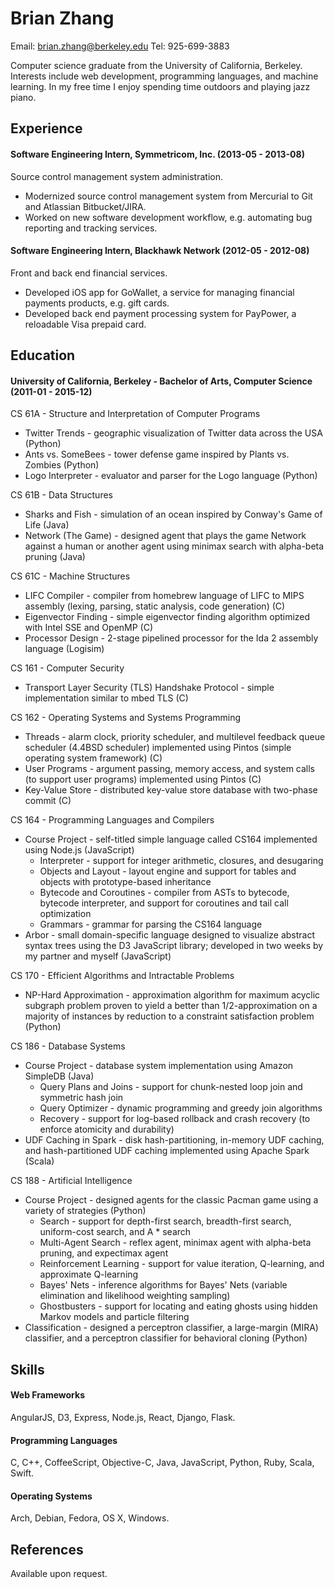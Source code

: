 Brian Zhang
============
Email: brian.zhang@berkeley.edu
Tel: 925-699-3883

Computer science graduate from the University of California, Berkeley. Interests include web development, programming languages, and machine learning. In my free time I enjoy spending time outdoors and playing jazz piano.


## Experience
#### Software Engineering Intern, Symmetricom, Inc. (2013-05 - 2013-08)
Source control management system administration.
  - Modernized source control management system from Mercurial to Git and Atlassian Bitbucket/JIRA.
  - Worked on new software development workflow, e.g. automating bug reporting and tracking services.

#### Software Engineering Intern, Blackhawk Network (2012-05 - 2012-08)
Front and back end financial services.
  - Developed iOS app for GoWallet, a service for managing financial payments products, e.g. gift cards.
  - Developed back end payment processing system for PayPower, a reloadable Visa prepaid card.


## Education
#### University of California, Berkeley - Bachelor of Arts, Computer Science (2011-01 - 2015-12) 
CS 61A - Structure and Interpretation of Computer Programs
  - Twitter Trends - geographic visualization of Twitter data across the USA (Python)
  - Ants vs. SomeBees - tower defense game inspired by Plants vs. Zombies (Python)
  - Logo Interpreter - evaluator and parser for the Logo language (Python)

CS 61B - Data Structures
  - Sharks and Fish - simulation of an ocean inspired by Conway's Game of Life (Java)
  - Network (The Game) - designed agent that plays the game Network against a human or another agent using minimax search with alpha-beta pruning (Java)

CS 61C - Machine Structures
  - LIFC Compiler - compiler from homebrew language of LIFC to MIPS assembly (lexing, parsing, static analysis, code generation) (C)
  - Eigenvector Finding - simple eigenvector finding algorithm optimized with Intel SSE and OpenMP (C)
  - Processor Design - 2-stage pipelined processor for the Ida 2 assembly language (Logisim)

CS 161 - Computer Security
  - Transport Layer Security (TLS) Handshake Protocol - simple implementation similar to mbed TLS (C)

CS 162 - Operating Systems and Systems Programming
  - Threads - alarm clock, priority scheduler, and multilevel feedback queue scheduler (4.4BSD scheduler) implemented using Pintos (simple operating system framework) (C)
  - User Programs - argument passing, memory access, and system calls (to support user programs) implemented using Pintos (C)
  - Key-Value Store - distributed key-value store database with two-phase commit (C)

CS 164 - Programming Languages and Compilers
  - Course Project - self-titled simple language called CS164 implemented using Node.js (JavaScript)
    - Interpreter - support for integer arithmetic, closures, and desugaring
    - Objects and Layout - layout engine and support for tables and objects with prototype-based inheritance
    - Bytecode and Coroutines - compiler from ASTs to bytecode, bytecode interpreter, and support for coroutines and tail call optimization
    - Grammars - grammar for parsing the CS164 language
  - Arbor - small domain-specific language designed to visualize abstract syntax trees using the D3 JavaScript library; developed in two weeks by my partner and myself (JavaScript)

CS 170 - Efficient Algorithms and Intractable Problems
  - NP-Hard Approximation - approximation algorithm for maximum acyclic subgraph problem proven to yield a better than 1/2-approximation on a majority of instances by reduction to a constraint satisfaction problem (Python)

CS 186 - Database Systems
  - Course Project - database system implementation using Amazon SimpleDB (Java)
    - Query Plans and Joins - support for chunk-nested loop join and symmetric hash join
    - Query Optimizer - dynamic programming and greedy join algorithms
    - Recovery - support for log-based rollback and crash recovery (to enforce atomicity and durability)
  - UDF Caching in Spark - disk hash-partitioning, in-memory UDF caching, and hash-partitioned UDF caching implemented using Apache Spark (Scala)

CS 188 - Artificial Intelligence
  - Course Project - designed agents for the classic Pacman game using a variety of strategies (Python)
    - Search - support for depth-first search, breadth-first search, uniform-cost search, and A * search
    - Multi-Agent Search - reflex agent, minimax agent with alpha-beta pruning, and expectimax agent
    - Reinforcement Learning - support for value iteration, Q-learning, and approximate Q-learning
    - Bayes' Nets - inference algorithms for Bayes' Nets (variable elimination and likelihood weighting sampling)
    - Ghostbusters - support for locating and eating ghosts using hidden Markov models and particle filtering
  - Classification - designed a perceptron classifier, a large-margin (MIRA) classifier, and a perceptron classifier for behavioral cloning (Python)


## Skills
#### Web Frameworks 
AngularJS, D3, Express, Node.js, React, Django, Flask.

#### Programming Languages 
C, C++, CoffeeScript, Objective-C, Java, JavaScript, Python, Ruby, Scala, Swift.

#### Operating Systems 
Arch, Debian, Fedora, OS X, Windows.


## References
Available upon request.

